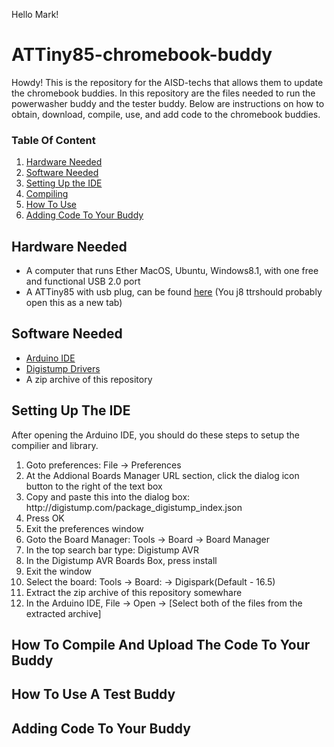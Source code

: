 Hello Mark!
<h1> ATTiny85-chromebook-buddy</h1>
<body>
Howdy! This is the repository for the AISD-techs that allows them to update the chromebook buddies. In this repository are the files needed to run the powerwasher buddy and the tester buddy. Below are instructions on how to obtain, download, compile, use, and add code to the chromebook buddies.
</body>

<h3>Table Of Content</h3>
<ol>
         <li><a href="#hardware">Hardware Needed</a></li>
         <li><a href="#download">Software Needed</a></li>
         <li><a href="setup">Setting Up the IDE</a></li>
         <li><a href="#compile">Compiling</a></li>
         <li><a href="#use">How To Use</a></li>
         <li><a href="#coding">Adding Code To Your Buddy</a></li>
</ol>
<div id="hardware">
         <h2>Hardware Needed</h2>
         <body>
                  <ul>
                           <li>A computer that runs Ether MacOS, Ubuntu, Windows8.1, with one free and functional USB 2.0 port</li>
                           <li>A ATTiny85 with usb plug, can be found <a href="https://www.amazon.com/s?k=attiny85+usb&ref=nb_sb_noss_2" target="_blank" rel="noreferrer noopener">here</a> (You j8 ttrshould probably open this as a new tab)</li>
                  </ul>
         </body>
                           
</div>
<div id="download">
         <h2>Software Needed</h2>
         <ul>
                  <li><a href="https://www.arduino.cc/en/software">Arduino IDE</a></li>
                  <li><a href="https://github.com/digistump/DigistumpArduino/releases/download/1.6.7/Digistump.Drivers.zip">Digistump Drivers</a></li>
                  <li>A zip archive of this repository</li>
         </ul>
</div>
<div id="setup">
         <h2>Setting Up The IDE</h2>
         After opening the Arduino IDE, you should do these steps to setup the compilier and library.
         <ol>
                  <li>Goto preferences: File -> Preferences</li>
                  <li>At the Addional Boards Manager URL section, click the dialog icon button to the right of the text box</li>
                  <li>Copy and paste this into the dialog box: http://digistump.com/package_digistump_index.json</li>
                  <li>Press OK</li>
                  <li>Exit the preferences window</li>
                  <li>Goto the Board Manager: Tools -> Board -> Board Manager</li>
                  <li>In the top search bar type: Digistump AVR</li>
                  <li>In the Digistump AVR Boards Box, press install</li>
                  <li>Exit the window</li>
                  <li>Select the board: Tools -> Board: -> Digispark(Default - 16.5)</li>
                  <li>Extract the zip archive of this repository somewhare</li>
                  <li>In the Arduino IDE, File -> Open -> [Select both of the files from  the extracted archive]</li>
         </ol>
</div>
<div id="compile">
         <h2>How To Compile And Upload The Code To Your Buddy</h2>
</div>
<div id="use">
         <h2>How To Use A Test Buddy</h2>
</div>
<div id="coding">
         <h2>Adding Code To Your Buddy</h2>
</div>
         
                  
                  
